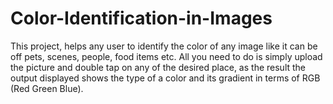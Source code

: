 # Color-Identification-in-Images
This project, helps any user to identify the color of any image like it can be off pets, scenes, people, food items etc. All you need to do is simply upload the picture and double tap on any of the desired place, as the result the output displayed shows the type of a color and its gradient in terms of RGB (Red Green Blue).
